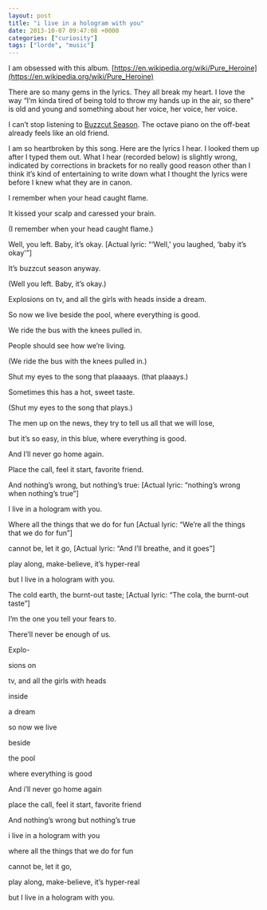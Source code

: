 ```yaml
---
layout: post
title: "i live in a hologram with you"
date: 2013-10-07 09:47:08 +0000
categories: ["curiosity"]
tags: ["lorde", "music"]
---
```


I am obsessed with this album. [https://en.wikipedia.org/wiki/Pure_Heroine](https://en.wikipedia.org/wiki/Pure_Heroine)

There are so many gems in the lyrics. They all break my heart. I love the way “I’m kinda tired of being told to throw my hands up in the air, so there” is old and young and something about her voice, her voice, her voice.

I can’t stop listening to [Buzzcut Season](https://www.youtube.com/watch?v=RNDeRBpNn5s). The octave piano on the off-beat already feels like an old friend. 

I am so heartbroken by this song. Here are the lyrics I hear. I looked them up after I typed them out. What I hear (recorded below) is slightly wrong, indicated by corrections in brackets for no really good reason other than I think it’s kind of entertaining to write down what I thought the lyrics were before I knew what they are in canon.

I remember when your head caught flame.

It kissed your scalp and caressed your brain.

(I remember when your head caught flame.)

Well, you left. Baby, it’s okay. [Actual lyric: “‘Well,’ you laughed, ‘baby it’s okay'”]

It’s buzzcut season anyway.

(Well you left. Baby, it’s okay.)

Explosions on tv, and all the girls with heads inside a dream.

So now we live beside the pool, where everything is good.

We ride the bus with the knees pulled in.

People should see how we’re living.

(We ride the bus with the knees pulled in.)

Shut my eyes to the song that plaaaays. (that plaaays.)

Sometimes this has a hot, sweet taste.

(Shut my eyes to the song that plays.)

The men up on the news, they try to tell us all that we will lose,

but it’s so easy, in this blue, where everything is good.

And I’ll never go home again.

Place the call, feel it start, favorite friend.

And nothing’s wrong, but nothing’s true: [Actual lyric: “nothing’s wrong when nothing’s true”]

I live in a hologram with you. 

Where all the things that we do for fun [Actual lyric: “We’re all the things that we do for fun”]

cannot be, let it go, [Actual lyric: “And I’ll breathe, and it goes”]

play along, make-believe, it’s hyper-real

but I live in a hologram with you. 

The cold earth, the burnt-out taste; [Actual lyric: “The cola, the burnt-out taste”]

I’m the one you tell your fears to.

There’ll never be enough of us.

Explo-

sions on

tv, and all the girls with heads

inside

a dream

so now we live

beside

the pool

where everything is good 

And i’ll never go home again

place the call, feel it start, favorite friend

And nothing’s wrong but nothing’s true

i live in a hologram with you 

where all the things that we do for fun

cannot be, let it go,

play along, make-believe, it’s hyper-real

but I live in a hologram with you.

[](https://judytuna.com/files/2013/10/Screen-Shot-2013-10-07-at-2.53.20-PM.png)